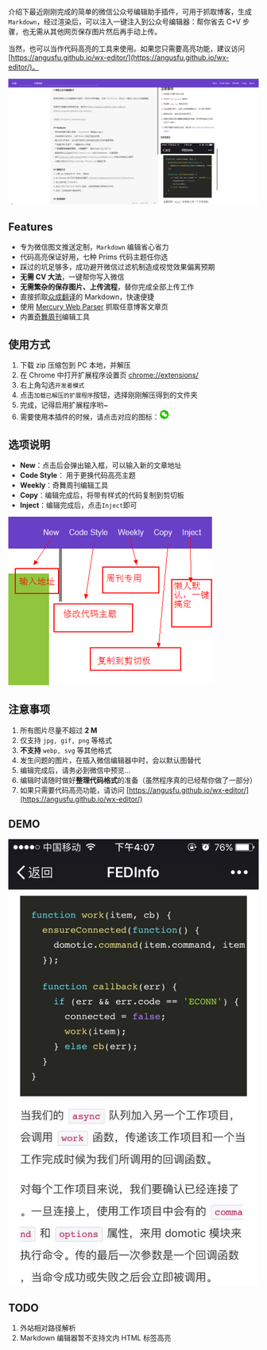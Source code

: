介绍下最近刚刚完成的简单的微信公众号编辑助手插件，可用于抓取博客，生成 `Markdown`，经过渲染后，可以注入一键注入到公众号编辑器：帮你省去 C+V 步骤，也无需从其他网页保存图片然后再手动上传。

当然，也可以当作代码高亮的工具来使用。如果您只需要高亮功能，建议访问 [https://angusfu.github.io/wx-editor/](https://angusfu.github.io/wx-editor/)。

![截图](./images/screenshot.png)

## Features
- 专为微信图文推送定制，`Markdown` 编辑省心省力
- 代码高亮保证好用，七种 Prims 代码主题任你选
- 踩过的坑足够多，成功避开微信过滤机制造成视觉效果偏离预期
- **无需 CV 大法**，一键帮你写入微信
- **无需繁杂的保存图片、上传流程**，替你完成全部上传工作
- 直接抓取[众成翻译](http://www.zcfy.cc/)的 Markdown，快速便捷
- 使用 [Mercury Web Parser](https://mercury.postlight.com/) 抓取任意博客文章页
- 内置[奇舞周刊](https://weekly.75team.com)编辑工具

## 使用方式
1. 下载 zip 压缩包到 PC 本地，并解压
2. 在 Chrome 中打开扩展程序设置页 [chrome://extensions/](chrome://extensions/)
3. 右上角勾选`开发者模式`
4. 点击`加载已解压的扩展程序`按钮，选择刚刚解压得到的文件夹
5. 完成，记得启用扩展程序哟~
6. 需要使用本插件的时候，请点击对应的图标：<img src="./images/wechat.png" width="20" height="20">

## 选项说明
- **New**：点击后会弹出输入框，可以输入新的文章地址
- **Code Style**： 用于更换代码高亮主题
- **Weekly**：奇舞周刊编辑工具
- **Copy**：编辑完成后，将带有样式的代码复制到剪切板
- **Inject**：编辑完成后，点击`Inject`即可

![截图](./images/intro.png)

## 注意事项
1. 所有图片尽量不超过 **2 M**
2. 仅支持 `jpg, gif, png` 等格式
3. **不支持** `webp, svg` 等其他格式
4. 发生问题的图片，在插入微信编辑器中时，会以默认图替代
5. 编辑完成后，请务必到微信中预览...
6. 编辑时请随时做好**整理代码格式**的准备（虽然程序真的已经帮你做了一部分）
7. 如果只需要代码高亮功能，请访问 [https://angusfu.github.io/wx-editor/](https://angusfu.github.io/wx-editor/)

## DEMO

![微信图文效果](./images/demo.jpg)

## TODO

1. 外站相对路径解析
2. Markdown 编辑器暂不支持文内 HTML 标签高亮
